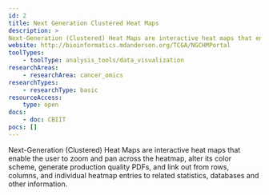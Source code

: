 ```yaml
---
id: 2
title: Next Generation Clustered Heat Maps
description: >
Next-Generation (Clustered) Heat Maps are interactive heat maps that enable the user to zoom and pan across the heatmap, alter its color scheme, generate production quality PDFs, and link out from rows, columns, and individual heatmap entries to related statistics, databases and other information.
website: http://bioinformatics.mdanderson.org/TCGA/NGCHMPortal
toolTypes:
    - toolType: analysis_tools/data_visualization
researchAreas:
    - researchArea: cancer_omics
researchTypes:
    - researchType: basic
resourceAccess:
    type: open
docs:
    - doc: CBIIT
pocs: []        
---
```

Next-Generation (Clustered) Heat Maps are interactive heat maps that enable the user to zoom and pan across the heatmap, alter its color scheme, generate production quality PDFs, and link out from rows, columns, and individual heatmap entries to related statistics, databases and other information.
